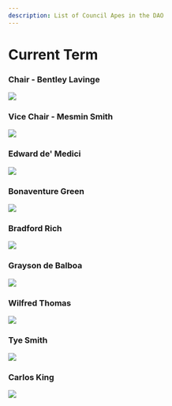 ```yaml
---
description: List of Council Apes in the DAO
---
```


# Current Term

### Chair - Bentley Lavinge

![](<../../../.gitbook/assets/image (10).png>)



### Vice Chair - Mesmin Smith

![](<../../../.gitbook/assets/image (11).png>)



### Edward de' Medici

![](<../../../.gitbook/assets/image (4).png>)



### Bonaventure Green

![](<../../../.gitbook/assets/image (13).png>)



### Bradford Rich

![](../../../.gitbook/assets/image.png)



### Grayson de Balboa

![](<../../../.gitbook/assets/image (1).png>)



### Wilfred Thomas

![](<../../../.gitbook/assets/image (7).png>)



### Tye Smith

![](https://cdn.discordapp.com/attachments/1129919124496207962/1129919222563221674/tyesmith.jpg)



### Carlos King

![](<../../../.gitbook/assets/image (5).png>)
